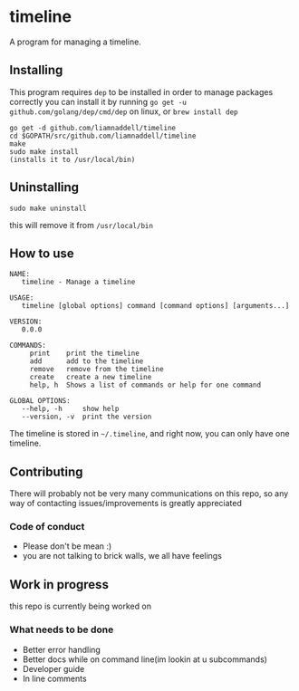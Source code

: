 # timeline

A program for managing a timeline.

## Installing

This program requires `dep` to be installed in order to manage packages correctly
you can install it by running `go get -u github.com/golang/dep/cmd/dep` on linux, or `brew install dep`
```
go get -d github.com/liamnaddell/timeline
cd $GOPATH/src/github.com/liamnaddell/timeline
make
sudo make install
(installs it to /usr/local/bin)
```
## Uninstalling

`sudo make uninstall`

this will remove it from `/usr/local/bin`

## How to use

```
NAME:
   timeline - Manage a timeline

USAGE:
   timeline [global options] command [command options] [arguments...]

VERSION:
   0.0.0

COMMANDS:
     print    print the timeline
     add      add to the timeline
     remove   remove from the timeline
     create   create a new timeline
     help, h  Shows a list of commands or help for one command

GLOBAL OPTIONS:
   --help, -h     show help
   --version, -v  print the version
```

The timeline is stored in `~/.timeline`, and right now, you can only have one timeline.

## Contributing

There will probably not be very many communications on this repo, so any way of contacting issues/improvements is greatly appreciated

### Code of conduct

* Please don't be mean :)
* you are not talking to brick walls, we all have feelings 

## Work in progress

this repo is currently being worked on

### What needs to be done

* Better error handling
* Better docs while on command line(im lookin at u subcommands)
* Developer guide
* In line comments
